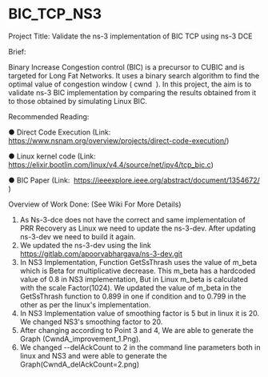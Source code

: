 # BIC_TCP_NS3

Project Title: Validate the ns-3 implementation of BIC TCP using ns-3 DCE

Brief: 

Binary Increase Congestion control (BIC) is a precursor to CUBIC and is targeted for
Long Fat Networks. It uses a binary search algorithm to find the optimal value of congestion
window (​ cwnd ​ ). In this project, the aim is to validate ns-3 BIC implementation by comparing
the results obtained from it to those obtained by simulating Linux BIC.

Recommended Reading:

● Direct Code Execution (Link: https://www.nsnam.org/overview/projects/direct-code-execution/​ )

● Linux kernel code (Link: ​ https://elixir.bootlin.com/linux/v4.4/source/net/ipv4/tcp_bic.c​ )

● BIC Paper (Link: ​ https://ieeexplore.ieee.org/abstract/document/1354672/​ )


Overview of Work Done:
(See Wiki For More Details)

1) As Ns-3-dce does not have the correct and same  implementation of PRR Recovery as Linux we need to update the ns-3-dev. After updating ns-3-dev we need to build it again. 
2) We updated the ns-3-dev using the link https://gitlab.com/apoorvabhargava/ns-3-dev.git
3) In NS3 Implementation, Function GetSsThrash uses the value of m_beta which is Beta for multiplicative decrease. This m_beta has a hardcoded value of 0.8 in NS3 implementation, But in Linux m_beta is calculated with the scale Factor(1024). We updated the value of m_beta in the GetSsThrash function to 0.899 in one if condition and to 0.799 in the other as per the linux's implementation.
4) In NS3 Implementation value of smoothing factor is 5 but in linux it is 20. We changed NS3's smoothing factor to 20.
5) After changing according to Point 3 and 4, We are able to generate the Graph (CwndA_improvement_1.Png).
6) We changed --delAckCount to 2 in the command line parameters both in linux and NS3 and were able to generate the Graph(CwndA_delAckCount=2.png)
